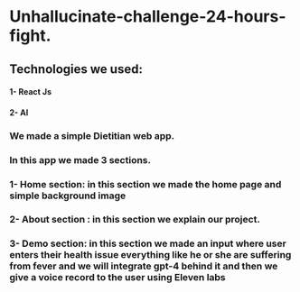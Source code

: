 # Unhallucinate-challenge-24-hours-fight.

## Technologies we used: 

#### 1- React Js

#### 2- AI

### We made a simple Dietitian web app.

### In this app we made 3 sections.

### 1- Home section: in this section we made the home page and simple background image 
### 2- About section : in this section we explain our project.
### 3- Demo section: in this section we made an input where user enters their health issue everything like he or she are suffering from fever and we will integrate gpt-4 behind it and then we give a voice record to the user using Eleven labs
